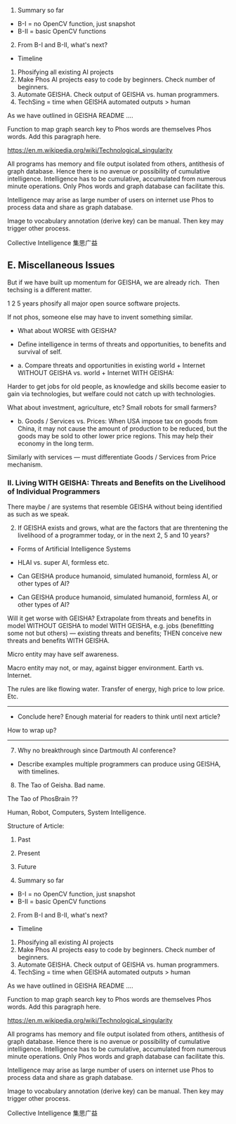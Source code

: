 

1. Summary so far

- B-I = no OpenCV function, just snapshot 
- B-II = basic OpenCV functions

2. From B-I and B-II, what's next?


- Timeline
1. Phosifying all existing AI projects
2. Make Phos AI projects easy to code by beginners. Check number of beginners.
3. Automate GEISHA. Check output of GEISHA vs. human programmers.
4. TechSing = time when GEISHA automated outputs > human


As we have outlined in GEISHA README ....

Function to map graph search key to Phos words are themselves Phos words. Add this paragraph here.

https://en.m.wikipedia.org/wiki/Technological_singularity



All programs has memory and file output isolated from others, antithesis of graph database. Hence there is no avenue or possibility of cumulative intelligence. Intelligence has to be cumulative, accumulated from numerous minute operations. Only Phos words and graph database can facilitate this.


Intelligence may arise as large number of users on internet use Phos to process data and share as graph database.

Image to vocabulary annotation (derive key) can be manual. Then key may trigger other process.

Collective Intelligence 集思广益


## E. Miscellaneous Issues

But if we have built up momentum for GEISHA, we are already rich.  Then techsing is a different matter. 

1 2 5 years phosify all major open source software projects.



If not phos, someone else may have to invent something similar.




- What about WORSE with GEISHA?

<!-- Future: same, worse, better; 3 different scenarios. Possible factors for each scenario. -->

- Define intelligence in terms of threats and opportunities, to benefits and survival of self.

- a. Compare threats and opportunities in existing world + Internet WITHOUT GEISHA vs. world + Internet WITH GEISHA:

Harder to get jobs for old people, as knowledge and skills become easier to gain via technologies, but welfare could not catch up with technologies.

What about investment, agriculture, etc? Small robots for small farmers?

- b. Goods / Services vs. Prices: When USA impose tax on goods from China, it may not cause the amount of production to be reduced, but the goods may be sold to other lower price regions. This may help their economy in the long term.

Similarly with services &mdash; must differentiate Goods / Services from Price mechanism.


### II. Living WITH GEISHA: Threats and Benefits on the Livelihood of Individual Programmers

There maybe / are systems that resemble GEISHA without being identified as such as we speak.

2. If GEISHA exists and grows, what are the factors that are threntening the livelihood of a programmer today, or in the next 2, 5 and 10 years?

- Forms of Artificial Intelligence Systems

- HLAI vs. super AI, formless etc.

- Can GEISHA produce humanoid, simulated humanoid, formless AI, or other types of AI?

- Can GEISHA produce humanoid, simulated humanoid, formless AI, or other types of AI?

Will it get worse with GEISHA? Extrapolate from threats and benefits in model WITHOUT GEISHA to model WITH GEISHA, e.g. jobs (benefitting some not but others) &mdash; existing threats and benefits; THEN conceive new threats and benefits WITH GEISHA.


Micro entity may have self awareness.

Macro entity may not, or may, against bigger environment. Earth vs. Internet.

The rules are like flowing water. Transfer of energy, high price to low price. Etc.



<hr>

- Conclude here? Enough material for readers to think until next article?

How to wrap up?

<hr>

7. Why no breakthrough since Dartmouth AI conference?

- Describe examples multiple programmers can produce using GEISHA, with timelines. 


8. The Tao of Geisha. Bad name.

The Tao of PhosBrain ??

Human, Robot, Computers, System Intelligence.


Structure of Article:
1. Past
2. Present
3. Future



1. Summary so far

- B-I = no OpenCV function, just snapshot 
- B-II = basic OpenCV functions

2. From B-I and B-II, what's next?


- Timeline
1. Phosifying all existing AI projects
2. Make Phos AI projects easy to code by beginners. Check number of beginners.
3. Automate GEISHA. Check output of GEISHA vs. human programmers.
4. TechSing = time when GEISHA automated outputs > human


As we have outlined in GEISHA README ....

Function to map graph search key to Phos words are themselves Phos words. Add this paragraph here.

https://en.m.wikipedia.org/wiki/Technological_singularity



All programs has memory and file output isolated from others, antithesis of graph database. Hence there is no avenue or possibility of cumulative intelligence. Intelligence has to be cumulative, accumulated from numerous minute operations. Only Phos words and graph database can facilitate this.


Intelligence may arise as large number of users on internet use Phos to process data and share as graph database.

Image to vocabulary annotation (derive key) can be manual. Then key may trigger other process.

Collective Intelligence 集思广益


